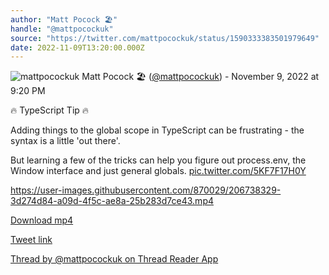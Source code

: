 ```yaml
---
author: "Matt Pocock 🏖️"
handle: "@mattpocockuk"
source: "https://twitter.com/mattpocockuk/status/1590333383501979649"
date: 2022-11-09T13:20:00.000Z
---
```


![mattpocockuk](https://pbs.twimg.com/profile_images/1567910259431202817/AvtGMFZW_normal.png)
Matt Pocock 🏖️ ([@mattpocockuk](https://twitter.com/mattpocockuk)) - November 9, 2022 at 9:20 PM

🔥 TypeScript Tip 🔥

Adding things to the global scope in TypeScript can be frustrating - the syntax is a little 'out there'.

But learning a few of the tricks can help you figure out process.env, the Window interface and just general globals. [pic.twitter.com/5KF7F17H0Y](https://twitter.com/mattpocockuk/status/1590333383501979649/video/1)

https://user-images.githubusercontent.com/870029/206738329-3d274d84-a09d-4f5c-ae8a-25b283d7ce43.mp4

[Download mp4](../videos/mattpocockuk%20-%201590333383501979649.mp4)

[Tweet link](https://twitter.com/mattpocockuk/status/1590333383501979649)

[Thread by @mattpocockuk on Thread Reader App](https://threadreaderapp.com/thread/1590333383501979649.html)
